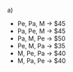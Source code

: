 a) 
 - Pe, Pa, M -> $45
 - Pa, Pe, M -> $45
 - Pa, M, Pe -> $50
 - Pe, M, Pa -> $35
 - M, Pe, Pa -> $40
 - M, Pa, Pe -> $40
